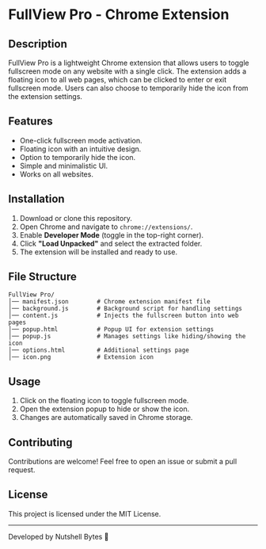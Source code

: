 # FullView Pro - Chrome Extension

## Description
FullView Pro is a lightweight Chrome extension that allows users to toggle fullscreen mode on any website with a single click. The extension adds a floating icon to all web pages, which can be clicked to enter or exit fullscreen mode. Users can also choose to temporarily hide the icon from the extension settings.

## Features
- One-click fullscreen mode activation.
- Floating icon with an intuitive design.
- Option to temporarily hide the icon.
- Simple and minimalistic UI.
- Works on all websites.

## Installation
1. Download or clone this repository.
2. Open Chrome and navigate to `chrome://extensions/`.
3. Enable **Developer Mode** (toggle in the top-right corner).
4. Click **"Load Unpacked"** and select the extracted folder.
5. The extension will be installed and ready to use.

## File Structure
```
FullView Pro/
│── manifest.json        # Chrome extension manifest file
│── background.js        # Background script for handling settings
│── content.js           # Injects the fullscreen button into web pages
│── popup.html           # Popup UI for extension settings
│── popup.js             # Manages settings like hiding/showing the icon
│── options.html         # Additional settings page
│── icon.png             # Extension icon
```

## Usage
1. Click on the floating icon to toggle fullscreen mode.
2. Open the extension popup to hide or show the icon.
3. Changes are automatically saved in Chrome storage.

## Contributing
Contributions are welcome! Feel free to open an issue or submit a pull request.

## License
This project is licensed under the MIT License.

---
Developed by Nutshell Bytes 🚀

